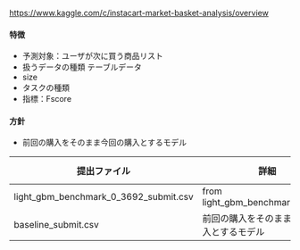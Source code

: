 https://www.kaggle.com/c/instacart-market-basket-analysis/overview

#### 特徴

- 予測対象：ユーザが次に買う商品リスト
- 扱うデータの種類 テーブルデータ
- size 
- タスクの種類 
- 指標：Fscore



#### 方針

- 前回の購入をそのまま今回の購入とするモデル

|       提出ファイル       |       詳細       |       Private Leaderboard       |
| ---------------------- | ---------------------- | ---------------------- |
|  light_gbm_benchmark_0_3692_submit.csv  |  from light_gbm_benchmark_0_3692  |  0.37672  |
|  baseline_submit.csv  |  前回の購入をそのまま今回の購入とするモデル  | 0.31180 |
